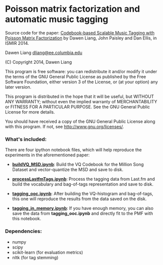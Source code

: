 Poisson matrix factorization and automatic music tagging
======

Source code for the paper:
[Codebook-based Scalable Music Tagging with Poisson Matrix Factorization](http://dawenl.github.io/publications/LiangPE14-codebook.pdf) by Dawen Liang, John Paisley and Dan Ellis, in ISMIR 2014. 

Dawen Liang
dliang@ee.columbia.edu

(C) Copyright 2014, Dawen Liang

This program is free software: you can redistribute it and/or modify it under the terms of the GNU General Public License as published by the Free Software Foundation, either version 3 of the License, or (at your option) any later version.

This program is distributed in the hope that it will be useful, but WITHOUT ANY WARRANTY; without even the implied warranty of MERCHANTABILITY or FITNESS FOR A PARTICULAR PURPOSE.  See the GNU General Public License for more details.

You should have received a copy of the GNU General Public License along with this program.  If not, see <http://www.gnu.org/licenses/>.


### What's included:

There are four ipython notebook files, which will help reproduce the experiments in the aforementioned paper:

* [**buildVQ_MSD.ipynb**](http://nbviewer.ipython.org/github/dawenl/stochastic_PMF/blob/master/code/buildVQ_MSD.ipynb): Build the VQ Codebook for the Million Song Dataset and vector-quantize the MSD and save to disk.

* [**processLastfmTags.ipynb**](http://nbviewer.ipython.org/github/dawenl/stochastic_PMF/blob/master/code/processLastfmTags.ipynb): Process the tagging data from Last.fm and build the vocabulary and bag-of-tags representation and save to disk.

* [**tagging_ooc.ipynb**](http://nbviewer.ipython.org/github/dawenl/stochastic_PMF/blob/master/code/tagging_ooc.ipynb): After building the VQ-histogram and bag-of-tags, this one will reproduce the results from the data saved on the disk.

* [**tagging_in_memory.ipynb**](http://nbviewer.ipython.org/github/dawenl/stochastic_PMF/blob/master/code/tagging_in_memory.ipynb): If you have enough memory, you can also save the data from **tagging_ooc.ipynb** and directly fit to the PMF with this notebook.

### Dependencies:
* numpy 
* scipy
* scikit-learn (for evaluation metrics)
* nltk (for tag stemming)
